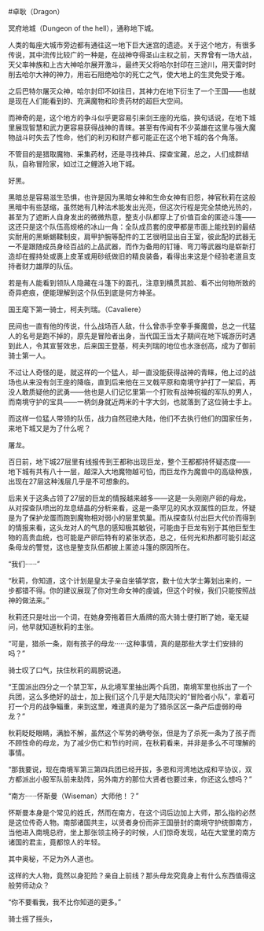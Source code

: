 #卓耿（Dragon）

冥府地城（Dungeon of the hell），通称地下城。

人类的每座大城市旁边都有通往这一地下巨大迷宫的遗迹。关于这个地方，有很多传说，其中流传比较广的一种是，在战神夺得圣山主权之前，天界曾有一场大战，天父率神族和上古大神哈尔展开激斗，最终天父将哈尔封印在三途川，用天雷时时削去哈尔大神的神力，用岩石阻绝哈尔的死亡之气，使大地上的生灵免受于难。

之后巴特尔屠灭众神，哈尔封印不如往日，其神力在地下衍生了一个王国——也就是现在人们能看到的、充满魔物和珍贵药材的超巨大空间。

而神奇的是，这个地方的争斗似乎更容易引来剑王座的光临，换句话说，在地下城里展现智慧和武力更容易获得战神的青睐。甚至有传闻有不少英雄在这里与强大魔物战斗时失去了性命，他们的利刃和财产都可能正在这个地下城的各个角落。

不管目的是猎取魔物、采集药材，还是寻找神兵、探查宝藏，总之，人们成群结队，自称冒险家，如过江之鲤游入地下城。



好黑。

黑暗总是容易滋生恐惧，也许是因为黑暗女神和生命女神有旧怨，神官秋莉在这般黑暗中有些瑟缩，虽然她有几种法术能发出光亮，但这次行程是完全禁绝光热的，甚至为了遮断人自身发出的微微热意，整支小队都穿上了价值百金的匿迹斗篷——这还只是这个队伍高规格的冰山一角：全队成员套的皮甲都是市面上能找到的最结实耐用的黑蜥蜴鞣制皮，肩甲护腕等配件的工艺很明显出自王室，彼此配的武器无一不是跟随成员身经百战的上品武器，而作为备用的钉锤、弯刀等武器均是崭新打造却在握持处或裹上皮革或用砂纸做旧的精良装备，看得出来这是个经验老道且支持者财力雄厚的队伍。

若是有人能看到领队人隐藏在斗篷下的面孔，注意到横贯其脸、看不出何物所致的奇异疤痕，便能理解到这个队伍到底是何方神圣。

国王麾下第一骑士，柯夫列瑞。（Cavaliere）

民间也一直有他的传说，什么战场百人敌，什么曾赤手空拳手撕魔兽，总之一代猛人的名号是跑不掉的，原先是冒险者出身，当代国王当太子期间在地下城游历时遇到此人，令其宣誓效忠，后来国王登基，柯夫列瑞的地位也水涨创高，成为了御前骑士第一人。

不过让人奇怪的是，就这样的一个猛人，却一直没能获得战神的青睐，他上过的战场也从来没有剑王座的降临，直到后来他在三叉戟平原和南境守护打了一架后，再没人敢质疑他的武勇——他也是人们记忆里第一个打败有战神祝福的军队的男人，而南境守护的宝具——一柄剑身就近两米的十字大剑，也就落到了这位骑士手上。

而这样一位猛人带领的队伍，战力自然冠绝大陆，他们不去执行他们的国家任务，来地下城又是为了什么呢？

屠龙。

百日前，地下城27层里有线报传到王都称出现巨龙，整个王都都持怀疑态度——地下城有共有八十一层，越深入大地魔物越可怕，而巨龙作为魔兽中的高级种族，出现在27层这种浅层几乎是不可想象的。

后来关于这条占领了27层的巨龙的情报越来越多——这是一头刚刚产卵的母龙，从对探查队喷出的龙息结晶的分析来看，这是一条罕见的风水双属性的巨龙，怀疑是为了保护龙蛋而跑到魔物相对弱小的层里筑巢。而从探查队付出巨大代价而得到的情报来看，这头龙对人的气息的感知极其敏锐，可能由于巨龙有别于其他巨型生物的高贵血统，也可能是产卵后特有的紧张状态，总之，任何光和热都可能引起这条母龙的警觉，这也是整支队伍都披上匿迹斗篷的原因所在。

“我们······”

“秋莉，你知道，这个计划是皇太子亲自坐镇学宫，数十位大学士筹划出来的，一步都错不得。你的建议展现了你对生命女神的虔诚，但这个时候，我们只能按照战神的做法来。”

秋莉还只是吐出一个词，在她身旁拖着巨大盾牌的高大骑士便打断了她，毫无疑问，他早就知道秋莉的主张。

“可是，猎杀一条，刚有孩子的母龙······这种事情，真的是那些大学士们安排的吗？”

骑士叹了口气，扶住秋莉的肩膀说道。

“王国派出四分之一个禁卫军，从北境军里抽出两个兵团，南境军里也拆出了一个兵团，这么多绝好的战士，加上我们这个几乎是大陆顶尖的“冒险者小队”，拿着可打一个月的战争辎重，来到这里，难道真的是为了猎杀区区一条产后虚弱的母龙？”

秋莉眨眨眼睛，满脸不解，虽然这个军势的确夸张，但是为了杀死一条为了孩子而不顾性命的母龙，为了减少伤亡和节约时间，在秋莉看来，并非是多么不可理解的事情。

“那我要说，现在南境军第三第四兵团已经开拔，多恩和河湾地达成和平协议，双方都派出小股军队前来助阵，另外南方的那位大贤者也要过来，你还这么想吗？”

“南方······怀斯曼（Wiseman）大师他！？”

怀斯曼本身是个常见的姓氏，然而在南方，在这个词后边加上大师，那么指的必然是这位传奇人物。南部诸国共主，以贤者身份而非王国册封的南境守护统御南方，当他进入南境总府，坐上那张领主椅子的时候，人们惊奇发现，站在大堂里的南方诸国的君主，竟都惊人的年轻。

其中奥秘，不足为外人道也。

这样的大人物，竟然以身犯险？亲自上前线？那头母龙究竟身上有什么东西值得这般劳师动众？

“你不要看我，我不比你知道的更多。”

骑士摇了摇头，







